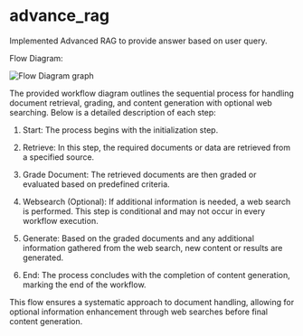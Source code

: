 # advance_rag

Implemented Advanced RAG to provide answer based on user query.

Flow Diagram:

![Flow Diagram graph](https://github.com/gokulsabari22/advance_rag/assets/57941940/e022d475-420d-4447-8a1d-9f5ad071b6bc)


The provided workflow diagram outlines the sequential process for handling document retrieval, grading, and content generation with optional web searching. Below is a detailed description of each step:

1) Start: The process begins with the initialization step.

2) Retrieve: In this step, the required documents or data are retrieved from a specified source.

3) Grade Document: The retrieved documents are then graded or evaluated based on predefined criteria.

4) Websearch (Optional): If additional information is needed, a web search is performed. This step is conditional and may not occur in every workflow execution.

5) Generate: Based on the graded documents and any additional information gathered from the web search, new content or results are generated.

6) End: The process concludes with the completion of content generation, marking the end of the workflow.

This flow ensures a systematic approach to document handling, allowing for optional information enhancement through web searches before final content generation.


